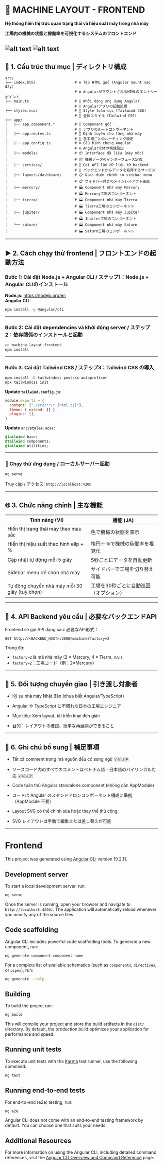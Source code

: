 
# 🧭 MACHINE LAYOUT - FRONTEND  
**Hệ thống hiển thị trực quan trạng thái và hiệu suất máy trong nhà máy**

**工場内の機械の状態と稼働率を可視化するシステムのフロントエンド**

![alt text](src/assets/demo.png)
![alt text](src/assets/demo_1.png)
---

## 📁 1. Cấu trúc thư mục | ディレクトリ構成

```
src/
├── index.html                  # ⚙️ Tệp HTML gốc (Angular mount vào đây)  
                                # ⚙️ AngularがマウントされるHTMLのエントリーポイント  
├── main.ts                     # 🚀 Khởi động ứng dụng Angular  
                                # 🚀 Angularアプリの起動処理  
├── styles.scss                 # 🎨 Style toàn cục (Tailwind CSS)  
                                # 🎨 全体スタイル（Tailwind CSS）  
├── app/
│   ├── app.component.*         # 🧩 Component gốc  
│                               # 🧩 アプリのルートコンポーネント  
│   ├── app.routes.ts           # 🔀 Định tuyến cho từng nhà máy  
│                               # 🔀 各工場ごとのルーティング設定  
│   ├── app.config.ts           # ⚙️ Cấu hình chung Angular  
│                               # ⚙️ Angular全体の構成設定  
│   ├── models/                 # 📦 Interface dữ liệu (máy móc)  
│                               # 📦 機械データのインターフェース定義  
│   ├── services/               # 🔌 Gọi API lấy dữ liệu từ backend  
│                               # 🔌 バックエンドからデータを取得するサービス  
│   ├── layouts/dashboard/      # 📋 Giao diện chính có sidebar menu  
│                               # 📋 サイドバー付きのメインレイアウト画面  
│   ├── mercury/                # 🏭 Component nhà máy Mercury  
│                               # 🏭 Mercury工場のコンポーネント  
│   ├── tierra/                 # 🏭 Component nhà máy Tierra  
│                               # 🏭 Tierra工場のコンポーネント  
│   ├── jupiter/                # 🏭 Component nhà máy Jupiter  
│                               # 🏭 Jupiter工場のコンポーネント  
│   └── saturn/                 # 🏭 Component nhà máy Saturn  
│                               # 🏭 Saturn工場のコンポーネント  
```

---

## ▶️ 2. Cách chạy thử frontend | フロントエンドの起動方法

### Bước 1: Cài đặt Node.js + Angular CLI / ステップ1：Node.js + Angular CLIのインストール  
**Node.js**: https://nodejs.org/en  
**Angular CLI**:  
```bash
npm install -g @angular/cli
```

---

### Bước 2: Cài đặt dependencies và khởi động server / ステップ2：依存関係のインストールと起動  
```bash
cd machine-layout-frontend
npm install
```

---

### Bước 3. Cài đặt Tailwind CSS / ステップ3：Tailwind CSS の導入

```bash
npm install -D tailwindcss postcss autoprefixer
npx tailwindcss init
```

**Update `tailwind.config.js`:**

```js
module.exports = {
  content: ["./src/**/*.{html,ts}"],
  theme: { extend: {} },
  plugins: [],
}
```

**Update `src/styles.scss`:**

```scss
@tailwind base;
@tailwind components;
@tailwind utilities;
```

---

### 🧪 Chạy thử ứng dụng / ローカルサーバー起動

```bash
ng serve
```

Truy cập / アクセス: `http://localhost:4200`

---
## 🌐 3. Chức năng chính | 主な機能

| Tính năng (VI)                                | 機能 (JA)                                   |
|-----------------------------------------------|---------------------------------------------|
| Hiển thị trạng thái máy theo màu sắc          | 色で機械の状態を表示                        |
| Hiển thị hiệu suất theo hình elip + %         | 楕円＋％で機械の稼働率を視覚化              |
| Cập nhật tự động mỗi 5 giây                   | 5秒ごとにデータを自動更新                  |
| Sidebar menu để chọn nhà máy                 | サイドバーで工場を切り替え可能             |
| Tự động chuyển nhà máy mỗi 30 giây (tuỳ chọn) | 工場を30秒ごとに自動巡回（オプション）     |

---

## 📡 4. API Backend yêu cầu | 必要なバックエンドAPI

Frontend sẽ gọi API dạng sau:
必要なAPI形式：

```http
GET http://<BACKEND_HOST>:3000/machine?factory=2
```

Trong đó:
- `factory=2` là mã nhà máy (2 = Mercury, 4 = Tierra, v.v.)
- `factory=2`：工場コード（例：2=Mercury）

---

## 👥 5. Đối tượng chuyển giao | 引き渡し対象者

- Kỹ sư nhà máy Nhật Bản (chưa biết Angular/TypeScript)
- Angular や TypeScript に不慣れな日本の工場エンジニア  

- Mục tiêu: Xem layout, tái triển khai đơn giản
- 目的：レイアウトの確認、簡単な再展開ができること  

---

## 📌 6. Ghi chú bổ sung | 補足事項

- Tất cả comment trong mã nguồn đều có song ngữ 🇻🇳🇯🇵
- ソースコード内のすべてのコメントはベトナム語・日本語のバイリンガル対応 🇻🇳🇯🇵  

- Code tuân thủ Angular standalone component (không cần AppModule)
- コードは Angular のスタンドアロンコンポーネント構成に準拠（AppModule 不要） 

- Layout SVG có thể chỉnh sửa hoặc thay thế thủ công
- SVG レイアウトは手動で編集または差し替えが可能  

---

# Frontend

This project was generated using [Angular CLI](https://github.com/angular/angular-cli) version 19.2.11.

## Development server

To start a local development server, run:

```bash
ng serve
```

Once the server is running, open your browser and navigate to `http://localhost:4200/`. The application will automatically reload whenever you modify any of the source files.

## Code scaffolding

Angular CLI includes powerful code scaffolding tools. To generate a new component, run:

```bash
ng generate component component-name
```

For a complete list of available schematics (such as `components`, `directives`, or `pipes`), run:

```bash
ng generate --help
```

## Building

To build the project run:

```bash
ng build
```

This will compile your project and store the build artifacts in the `dist/` directory. By default, the production build optimizes your application for performance and speed.

## Running unit tests

To execute unit tests with the [Karma](https://karma-runner.github.io) test runner, use the following command:

```bash
ng test
```

## Running end-to-end tests

For end-to-end (e2e) testing, run:

```bash
ng e2e
```

Angular CLI does not come with an end-to-end testing framework by default. You can choose one that suits your needs.

## Additional Resources

For more information on using the Angular CLI, including detailed command references, visit the [Angular CLI Overview and Command Reference](https://angular.dev/tools/cli) page.
